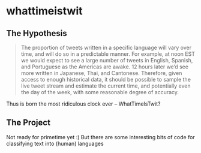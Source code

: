 whattimeistwit
==============

The Hypothesis
--------------
> The proportion of tweets written in a specific language will vary over time, and will do so in a predictable manner. For example, at noon EST we would expect to see a large number of tweets in English, Spanish, and Portuguese as the Americas are awake. 12 hours later we’d see more written in Japanese, Thai, and Cantonese. Therefore, given access to enough historical data, it should be possible to sample the live tweet stream and estimate the current time, and potentially even the day of the week, with some reasonable degree of accuracy.

Thus is born the most ridiculous clock ever – WhatTimeIsTwit?

The Project
-----------
Not ready for primetime yet :) But there are some interesting bits of code for classifying text into (human) languages